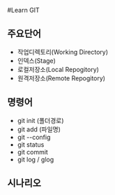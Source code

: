 #Learn GIT

## 주요단어
- 작업디렉토리(Working Directory)
- 인덱스(Stage)
- 로컬저장소(Local Repogitory)
- 원격저장소(Remote Repogitory)

## 명령어
- git init (폴더경로)
- git add (파일명)
- git --config 
- git status
- git commit 
- git log / glog



## 시나리오